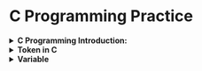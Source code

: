# C Programming Practice

<details>

<summary><b>C Programming Introduction:</b></summary>

C is a general-purpose, procedural programming language developed by Dennis Ritchie at Bell Labs in the early 1970s. It was designed to be a systems programming language but has since been used for a wide range of applications, including operating systems, compilers, embedded systems, and application software.

## <b>Getting Started With C Programming:</b>

+ <b>Set up Environment:</b>
  Install an Integrated Development Environment (IDE) such as Code::Blocks, Dev-C++, or Visual Studio Code with appropriate C extensions.
+ <b>Start with Simple Program:</b>

    ```c
    #include <stdio.h>

    int main() {
        printf("Hello, World!\n");
        return 0;
    }
    ```
Example:
```c
#include <stdio.h>
#include <string.h>

int main() {
    char name[100];
    char fatherName[100];
    char address[100];

    printf("Enter your name: ");
    scanf("%[^\n]",name);
    getchar();
    // fgets(name, sizeof(name), stdin);
    // gets(name);

    printf("Enter your father's name: ");
    // fgets(fatherName, sizeof(fatherName), stdin);
    scanf("%[^\n]",fatherName);
    getchar();
    //gets(fatherName);

    printf("Enter your address: ");
    // fgets(address, sizeof(address), stdin);
    scanf("%[^\n]",address);
    getchar();
    //gets(address);

    // Removing newline characters if present
    //name[strcspn(name, "\n")] = '\0';
    //fatherName[strcspn(fatherName, "\n")] = '\0';
    //address[strcspn(address, "\n")] = '\0';

    // Printing the entered details
    printf("\nEntered details:\n");
    printf("Name: %s\n", name);
    printf("Father's Name: %s\n", fatherName);
    printf("Address: %s\n", address);

    return 0;
}

```

</details>

<details>
<summary><b>Token in C</b></summary>
The smallest part of a C programming is called Token. The tokens of C language can be classified into six types based on the functions they are used to perform. The types of C tokens are as follows:

![Token](/images/Tokens-in-C.png)

### <b>Keyword in C Programming</b>
---
The predefined reserved words of C Programming that have specific meaning for compiler are called keyword of C Programming. Keywords are part of the syntax and they cannot be used as an identifier. There are 32 keywords in C programming.

| Keywords  | Keywords  | Keywords  | Keywords  |
|-----------|-----------|-----------|-----------|
| auto      | double    | int       | struct    |
| break     | else      | long      | switch    |
| case      | enum      | register  | typedef   |
| char      | extern    | return    | union     |
| continue  | for       | signed    | void      |
| do        | if        | static    | while     |
| default   | goto      | sizeof    | volatile  |
| const     | float     | short     | unsigned  |

### <b>Identifier in C Programming</b>
---
Identifiers refer to the names of variables, functions, and arrays.
<b>Rules of Identifer:</b>

+ First character must be an alphabet or underscore(_).
+ Can only consists of letter, digit and underscore(_).
+ First 31 character are significant.
+ Cannot use keyword as Identifier.
+ Must not contain white space.

There are Two types of Identifiers:
+ Valid
+ Invalid


<b>Examples of Valid Identifiers:</b>

```c
int count;
float _total;
char MyVariable;
double average_score;
void calculateSum();
int num123;
float discount_rate;
```

<b>Examples of Invalid Identifiers:</b>

```c
int 123abc; // starts with a digit
float my-variable; // contains hyphen
char while; // keyword used as an identifier
double $price; // contains special character
char long variable; // contains space
```

### <b>Constant in C Programming</b>
---
The constants refer to the variables with fixed values. They are like normal variables but with the difference that their values can not be modified in the program once they are defined.

<b>Types of Constant:</b>
Primarily, there are three types of Constant:

+ Integer Constant --> -1,2,4,6
+ Real Constant --> 10.00, 23.50
+ Character Constant --> 'a','$'

### <b>String in C Programming</b>
---
Strings are nothing but an array of characters ended with a null character (‘\0’). This null character indicates the end of the string. Strings are always enclosed in double quotes.

```c
char string[20] = {'a','b', '\0'};
char string[20] = "programming";
char string [] = "programming";
```

### <b>Operator in C Programming</b>
---
Operators are symbols used to perform operations on operands. They include arithmetic operators (+, -, *, /, %), relational operators (==, !=, <, >, <=, >=), logical operators (&&, ||, !), assignment operators (=, +=, -=, *=, /=), etc.

### <b>Special Symbols in C Programming</b>
---
Symbols include various symbols used for punctuation and separation within the program. Examples include semicolons (;), commas (,), parentheses (()), braces ({}), brackets ([]), etc.


</details>

<details>
<summary><b>Variable</b></summary>

### <b>Variable in C Programming</b>
---
Variable is the name of a memory location which stores some data. It is a container. Each variable has a specific data type, which determines the type of data it can hold (such as integers, floating-point numbers, characters, etc.)

<b>Syntax of declaring a variable:</b>
```c
data_type variable_name;
data_type variable_name = value;
```
<b>Example:</b>

```c
int num = 10;
char grade = 'A';
float point = 3,5;
```
<b>Rules of Variable Names:</b>

+ Names can contain letters, digits and underscores
+ Names must begin with a letter or an underscore (_)
+ Names are case-sensitive (myVar and myvar are different variables)
+ Names cannot contain whitespaces or special characters like !, #, %, etc.
+ Keywords (such as int) cannot be used as names

<b>There are 3 aspects of defining a variable:</b>

+ Variable Declaration
+ Variable Definition
+ Variable Initialization


</details>